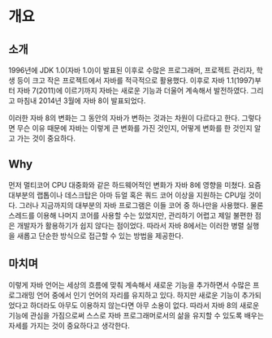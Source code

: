 # 개요

## 소개
1996년에 JDK 1.0(자바 1.0)이 발표된 이후로 수많은 프로그래머, 프로젝트 관리자, 학생 등이 크고 작은 프로젝트에서 자바를 적극적으로 활용했다.
이후로 자바 1.1(1997)부터 자바 7(2011)에 이르기까지 자바는 새로운 기능과 더울어 계속해서 발전하였다.
그리고 마침내 2014년 3월에 자바 8이 발표되었다.

이러한 자바 8의 변화는 그 동안의 자바가 변하는 것과는 차원이 다르다고 한다.
그렇다면 무슨 이유 때문에 자바는 이렇게 큰 변화를 가진 것인지, 어떻게 변화를 한 것인지 알고 가는 것이 중요하다.

## Why
먼저 멀티코어 CPU 대중화와 같은 하드웨어적인 변화가 자바 8에 영향을 미쳤다. 요즘 대부분의 랩톱이나 데스크탑은 아마 듀얼 혹은 쿼드 코어 이상을 지원하는 CPU일 것이다.
그러나 지금까지의 대부분의 자바 프로그램은 이들 코어 중 하나만을 사용했다.
물론 스레드를 이용해 나머지 코어를 사용할 수는 있었지만, 관리하기 어렵고 제일 불편한 점은 개발자가 활용하기가 쉽지 않다는 점이었다.
따라서 자바 8에서는 이러한 병렬 실행을 새롭고 단순한 방식으로 접근할 수 있는 방법을 제공한다.

## 마치며
이렇게 자바 언어는 세상의 흐름에 맞춰 계속해서 새로운 기능을 추가하면서 수많은 프로그래밍 언어 중에서 인기 언어의 자리를 유지하고 있다.
하지만 새로운 기능이 추가되었다고 하더라도 아무도 이용하지 않는다면 아무 소용이 없다. 따라서 자바 8의 새로운 기능에 관심을 가짐으로써
스스로 자바 프로그래머로서의 삶을 유지할 수 있도록 배우는 자세를 가지는 것이 중요하다고 생각한다.
